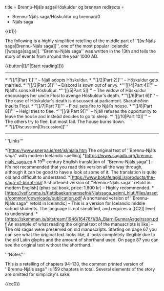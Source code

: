 title = Brennu-Njáls saga/Höskuldur og brennan
redirects =
- Brennu-Njáls saga/Höskuldur og brennan/0
- Njáls saga
>>>>

{{b1}}

The following is a highly simplified retelling of the middle part of ''[[w:Njáls saga|Brennu-Njáls saga]]'', one of the most popular Icelandic [[w:saga|sagas]]. ''Brennu-Njáls saga'' was written in the 13th and tells the story of events from around the year 1000 AD. 

{{button|[[/1|Start reading]]}}

---


<!-- Total: 2150 words -->

*'''[[/1|Part 1]]''' – Njáll adopts Höskuldur.<!-- 160 words -->
*'''[[/2|Part 2]]''' – Höskuldur gets married.<!-- 260 words -->
*'''[[/3|Part 3]]''' – Discord is sown out of envy.<!-- 215 words -->
*'''[[/4|Part 4]]''' – Njáll's sons kill Höskuldur.<!-- 140 words -->
*'''[[/5|Part 5]]''' – The widow of Höskuldur encourages her uncle Flosi to avenge Höskuldur's death.<!-- 315 words -->
*'''[[/6|Part 6]]''' – The case of Höskuldur's death is discussed at parliament. Skarphéðinn insults Flosi.<!-- 240 words -->
*'''[[/7|Part 7]]''' – Flosi sets fire to Njál's house.<!-- 190 words -->
*'''[[/8|Part 8]]''' – Helgi tries to flee.<!-- 230 words -->
*'''[[/9|Part 9]]''' – Njáll refuses the opportunity to leave the house and instead decides to go to sleep.<!-- 150 words -->
*'''[[/10|Part 10]]''' – The others try to flee, but most fail. The house burns down.<!-- 245 words -->
*'''[[/Discussion|Discussion]]'''

---

<div class="notes">
'''Links'''

*[https://www.snerpa.is/net/isl/njala.htm The original text of ''Brennu-Njáls saga'' with modern Icelandic spelling]
*[https://www.sagadb.org/brennu-njals_saga.en A 19<sup>th</sup> century English translation of ''Brennu-Njáls saga''] – It's not recommended that you read this version all the way through, although it can be good to have a look at some of it. The translation is quite old and difficult to understand.
*[https://www.bokafelagid.is/products/the-saga-of-burnt-njal A shortened version of ''Brennu-Njáls saga'' retold in modern English] (physical book, price: 1,600 kr) – Highly recommended.
*[https://vefir.mms.is/flettibaekur/namsefni/Njalssaga_seinni_hluti/files/assets/common/downloads/publication.pdf A shortened version of ''Brennu-Njáls saga'' retold in Icelandic] – This is a version for Icelandic middle school students. The language is not simplified, and requires a [[C2]] level to understand.
*[https://skemman.is/bitstream/1946/16476/1/BA_BjarniGunnarAsgeirsson.pdf An example of what reading the original text of the manuscripts is like] – The old sagas were preserved on old manuscripts. Starting on page 67 you can see what the original text looks like, it looks completely illegible due to the old Latin glyphs and the amount of shorthand used. On page 87 you can see the original text without the shorthand.

'''Notes'''

This is a retelling of chapters 94–130, the common printed version of ''Brennu-Njáls saga'' is 159 chapters in total. Several elements of the story are omitted for simplicity's sake.
</div>

{{cc0}}